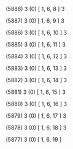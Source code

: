 (5888) 3 (0) [ 1, 6, 8 ] 3 


(5887) 3 (0) [ 1, 6, 9 ] 3 


(5886) 3 (0) [ 1, 6, 10 ] 3 


(5885) 3 (0) [ 1, 6, 11 ] 3 


(5884) 3 (0) [ 1, 6, 12 ] 3 


(5883) 3 (0) [ 1, 6, 13 ] 3 


(5882) 3 (0) [ 1, 6, 14 ] 3 


(5881) 3 (0) [ 1, 6, 15 ] 3 


(5880) 3 (0) [ 1, 6, 16 ] 3 


(5879) 3 (0) [ 1, 6, 17 ] 3 


(5878) 3 (0) [ 1, 6, 18 ] 3 


(5877) 3 (0) [ 1, 6, 19 ]  

